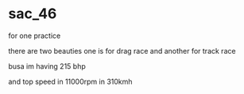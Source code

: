# sac_46
for one practice

there are two beauties one is for drag race and another for track race

busa im having 215 bhp 

and top speed in 11000rpm in 310kmh 
